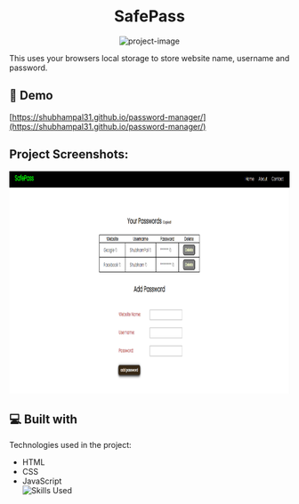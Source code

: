 <h1 align="center" id="title">SafePass</h1>

<p align="center"><img src="https://socialify.git.ci/ShubhamPal31/password-manager/image?description=1&amp;descriptionEditable=A%20web%20page%20using%20HTML%2C%20CSS%20and%20JavaScript%20to%20store%20and%20manage%20passwords%20with%20usernames%20for%20login%20in%20different%20websites%20and%20apps.&amp;font=Raleway&amp;language=1&amp;name=1&amp;owner=1&amp;pattern=Charlie%20Brown&amp;theme=Auto" alt="project-image"></p>

<p id="description">This uses your browsers local storage to store website name, username and password.</p>

<h2>🚀 Demo</h2>

[https://shubhampal31.github.io/password-manager/](https://shubhampal31.github.io/password-manager/)

<h2>Project Screenshots:</h2>

<img src="safepass.png" alt="project-screenshot" width="100%" height="400/">

  
  
<h2>💻 Built with </h2>
Technologies used in the project:

*  HTML 
*  CSS
*  JavaScript
  <br>  ![Skills Used](https://skillicons.dev/icons?i=html,css,js)
